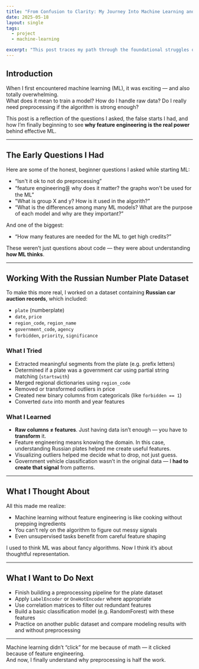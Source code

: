 ```yaml
---
title: "From Confusion to Clarity: My Journey Into Machine Learning and Feature Engineering"
date: 2025-05-18
layout: single
tags:
  - project
  - machine-learning

excerpt: "This post traces my path through the foundational struggles of machine learning and data preprocessing, and how a Russian number plate dataset helped me understand the true meaning of feature engineering."
---
```


## Introduction

When I first encountered machine learning (ML), it was exciting — and also totally overwhelming.  
What does it mean to train a model? How do I handle raw data? Do I really need preprocessing if the algorithm is strong enough?

This post is a reflection of the questions I asked, the false starts I had, and how I’m finally beginning to see **why feature engineering is the real power** behind effective ML.

---

## The Early Questions I Had

Here are some of the honest, beginner questions I asked while starting ML:

- “Isn't it ok to not do preprocessing”
- “feature engineering을 why does it matter? the graphs won't be used for the ML”
- "What is group X and y? How is it used in the algorith?”
- “What is the differences among many ML models? What are the purpose of each model and why are they important?”

And one of the biggest:
- “How many features are needed for the ML to get high credits?”

These weren’t just questions about code — they were about understanding **how ML thinks**.

---

## Working With the Russian Number Plate Dataset

To make this more real, I worked on a dataset containing **Russian car auction records**, which included:

- `plate` (numberplate)
- `date`, `price`
- `region_code`, `region_name`
- `government_code`, `agency`
- `forbidden`, `priority`, `significance`

### What I Tried

- Extracted meaningful segments from the plate (e.g. prefix letters)
- Determined if a plate was a government car using partial string matching (`startswith`)
- Merged regional dictionaries using `region_code`
- Removed or transformed outliers in price
- Created new binary columns from categoricals (like `forbidden == 1`)
- Converted `date` into month and year features

### What I Learned

- **Raw columns ≠ features**. Just having data isn’t enough — you have to **transform** it.
- Feature engineering means knowing the domain. In this case, understanding Russian plates helped me create useful features.
- Visualizing outliers helped me decide what to drop, not just guess.
- Government vehicle classification wasn’t in the original data — I **had to create that signal** from patterns.

---

## What I Thought About

All this made me realize:
- Machine learning without feature engineering is like cooking without prepping ingredients
- You can’t rely on the algorithm to figure out messy signals
- Even unsupervised tasks benefit from careful feature shaping

I used to think ML was about fancy algorithms. Now I think it’s about thoughtful representation.

---

## What I Want to Do Next

- Finish building a preprocessing pipeline for the plate dataset
- Apply `LabelEncoder` or `OneHotEncoder` where appropriate
- Use correlation matrices to filter out redundant features
- Build a basic classification model (e.g. RandomForest) with these features
- Practice on another public dataset and compare modeling results with and without preprocessing

---

Machine learning didn’t “click” for me because of math — it clicked because of feature engineering.  
And now, I finally understand why preprocessing is half the work.
